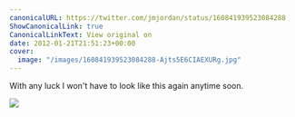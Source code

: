 ```yaml
---
canonicalURL: https://twitter.com/jmjordan/status/160841939523084288
ShowCanonicalLink: true
CanonicalLinkText: View original on
date: 2012-01-21T21:51:23+00:00
cover:
  image: "/images/160841939523084288-Ajts5E6CIAEXURg.jpg"
---
```

With any luck I won't have to look like this again anytime soon.

![](/images/160841939523084288-Ajts5E6CIAEXURg.jpg)